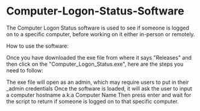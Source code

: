 # Computer-Logon-Status-Software
The Computer Logon Status software is used to see if someone is logged on  to a specific computer, before working on it either in-person or remotely. 


How to use the software:

Once you have downloaded the exe file from where it says "Releases" and then click on the "Computer_Logon_Status.exe", here are the steps you need to follow:

The exe file will open as an admin, which may require users to put in their _admin credentials
Once the software is loaded, it will ask the user to input a computer hostname a.k.a Computer Name
Then press enter and wait for the script to return if someone is logged on to that specific computer. 
